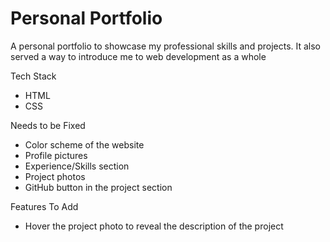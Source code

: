# Personal Portfolio

A personal portfolio to showcase my professional skills and projects. It also served a way to introduce me to web development as a whole
 
Tech Stack
- HTML
- CSS

Needs to be Fixed
- Color scheme of the website
- Profile pictures
- Experience/Skills section
- Project photos
- GitHub button in the project section

Features To Add
- Hover the project photo to reveal the description of the project



